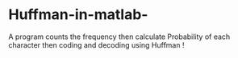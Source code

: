 # Huffman-in-matlab-
A program counts the frequency then calculate Probability of each character then coding and decoding using Huffman !
